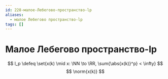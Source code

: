 ```yaml
---
id: 228-малое-Лебегово-пространство-lp
aliases:
  - малое Лебегово пространство-lp
tags: []
---
```


# Малое Лебегово пространство-lp
$$
l_p \defeq \set{x(k) \mid x: \NN \to \RR, \sum{\abs{x(k)}^p} < \infty}
$$
$$
\norm{x(k)}
$$
